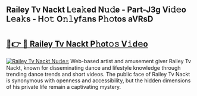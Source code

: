 ## Railey Tv Nackt L𝚎a𝚔ed N𝚞𝚍e - Part-J3g Vi𝚍𝚎o L𝚎a𝚔s - H𝚘𝚝 O𝚗𝚕yf𝚊ns P𝚑𝚘tos aVRsD

# <h2><a href="http://kf2spc4.oniu.top/?m=Railey+Tv+Nackt">🔗👉 🔴 Railey Tv Nackt P𝚑ot𝚘𝚜 V𝚒d𝚎o</a></h2>

[![Railey Tv Nackt Nu𝚍e𝚜](https://i.imgur.com/0qMVB7G.gif)](http://kf2spc4.oniu.top/?m=Railey+Tv+Nackt)
Web-based artist and amusement giver Railey Tv Nackt, known for disseminating dance and lifestyle knowledge through trending dance trends and short videos. The public face of Railey Tv Nackt is synonymous with openness and accessibility, but the hidden dimensions of his private life remain a captivating mystery.  
